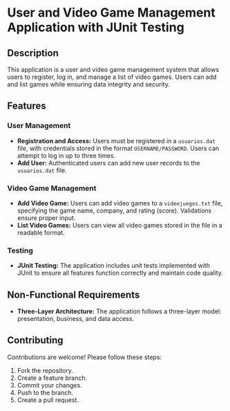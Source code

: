 # User and Video Game Management Application with JUnit Testing

## Description
This application is a user and video game management system that allows users to register, log in, and manage a list of video games. Users can add and list games while ensuring data integrity and security.

## Features

### User Management
- **Registration and Access:** Users must be registered in a `usuarios.dat` file, with credentials stored in the format `USERNAME/PASSWORD`. Users can attempt to log in up to three times.
- **Add User:** Authenticated users can add new user records to the `usuarios.dat` file.

### Video Game Management
- **Add Video Game:** Users can add video games to a `videojuegos.txt` file, specifying the game name, company, and rating (score). Validations ensure proper input.
- **List Video Games:** Users can view all video games stored in the file in a readable format.

### Testing
- **JUnit Testing:** The application includes unit tests implemented with JUnit to ensure all features function correctly and maintain code quality.

## Non-Functional Requirements
- **Three-Layer Architecture:** The application follows a three-layer model: presentation, business, and data access.

## Contributing
Contributions are welcome! Please follow these steps:
1. Fork the repository.
2. Create a feature branch.
3. Commit your changes.
4. Push to the branch.
5. Create a pull request.

